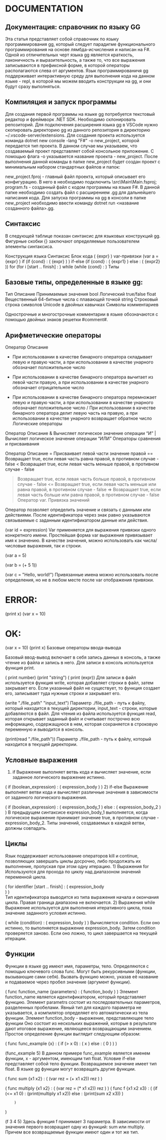 # DOCUMENTATION

## Документация: справочник по языку GG

Эта статья представляет собой справочник по языку программирования gg, который следует парадигме функционального программирования на основе лямбда-исчисления и написан на F#. Одной из отличительных черт языка gg является краткость, лаконичность и выразительность, а также то, что все выражения записываются в префиксной форме, в которой операторы располагаются слева от аргументов. Язык программированичя gg поддерживает интерактивную среду для выполнения кода на данном языке - repl, в которой мы можем вводить конструкции на gg, и они будут сразу выполняться.

## Компиляция и запуск программы

Для создания первой программы на языке gg потребуется текстовый редактор и фреймворк .NET SDK. Необходимо склонировать репозиторий. Для подключения расширения языка gg в VSCode нужно скопировать директорию gg из данного репозитория в директорию ~/.vscode-server/extensions. Для создания проекта используется команда dotnet new console -lang "F#" -o new_project, которой передается тип проекта. В данном случае мы указываем, что создаваемый проект представляет собой консольное приложение. С помощью флага -o указывается название проекта - new_project. После выполнения данной команды в папке new_project будет создан проект с минимальным набором стандартных файлов и папок:

new_project.fproj - главный файл проекта, который описывает его конфигурацию. В него в <ItemGroup> необходимо подключить \src\Main\Main.fsproj;
program.fs - созданный файл с кодом программы на языке F#. В данной папке необходимо создать файл с расширением .gg для дальнейшего написания кода.
Для запуска программы на gg в консоли в папке new_project необходимо ввести команду dotnet run <название созданного файла>.gg.

## Синтаксис

В следующей таблице показан синтаксис для языковых конструкций gg. Фигурные скобки {} заключают определяемые пользователем элементы синтаксиса.

Конструкция языка	Синтаксис
Блок кода	( {expr} )
var-привязки	(var a = {expr} )
if	(if {cond} : ( {expr} ) )
if-else	(if {cond} : ( {expr1} ) else : ( {expr2} ))
for	(for i [start .. finish] : )
while	(while {cond} : )
Типы

## Базовые типы, определенные в языке gg:

Тип	Описание	Принимаемые значения
bool	Логический	true/false
float	Вещественный	64-битные числа с плавающей точкой
string	Строковый	строка символов Unicode в двойных кавычках
Символы комментариев

Однострочные и многострочные комментарии в языке обозначаются с помощью двойных знаков решетки #comment#.

## Арифметические операторы

Оператор	Описание
+	При использовании в качестве бинарного оператора складывает левую и правую части, а при использовании в качестве унарного обозначает положительное число
-	При использовании в качестве бинарного оператора вычитает из левой части правую, а при использовании в качестве унарного обозначает отрицательное число
*	При использовании в качестве бинарного оператора перемножает левую и правую части, а при использовании в качестве унарного обозначает положительное число
/	При использовании в качестве бинарного оператора делит левую часть на правую, а при использовании в качестве унарного возвращает обратное число
Логические операторы

Оператор	Описание
&	Вычисляет логическое значение операции “И”
|	Вычисляет логическое значение операции “ИЛИ”
Операторы сравнения и присваивания

Оператор	Описание
=	Присваивает левой части значение правой
==	Возвращает true, если левая часть равна правой, в противном случае - false
<	Возвращает true, если левая часть меньше правой, в противном случае - false
>	Возвращает true, если левая часть больше правой, в противном случае - false
<=	Возвращает true, если левая часть меньше или равна правой, в противном случае - false
=>	Возвращает true, если левая часть больше или равна правой, в противном случае - false
Оператор var. Привязка значений

Оператор позволяет определить значение и связать с данными или действиями. После идентификатора через знак равно указываются связываемые с заданным идентификатором данные или действия.

(var id = expression)
Var применяется для выражения привязки одного конкретного имени. Простейшая форма var выражения привязывает имя к значению. В качестве значения, можно использовать как числа/числовые выражения, так и строки.

(var a = 5)

(var b = (+ 5 1))

(var c = "Hello, world!")
Привязанные имена можно использовать после определения, но не в любом месте после var отображения привязки.

# ERROR: #
(print x)
(var x = 10)
# OK: #
(var x = 10)
(print x)
Базовые операторы ввода-вывода

Базовый ввод-вывод включает в себя запись данных в консоль, а также чтение из файла и запись в него. Для записи в консоль используется функция print.

( print number)
(print "string")
( print (expr))
Для записи в файл используется функция write, которая добавляет строки в файл, затем закрывает его. Если указанный файл не существует, то функция создает его, записывает туда нужные строки и закрывает его.

(write "./file_path" "input_text")
Параметр ./file_path - путь к файлу, который находится в текущей директории, input_text - строки, которые добавляются в файл. Для чтения из файла используется функция read, которая открывает заданный файл и считывает построчно всю информацию, содержащуюся в нем, которая сохраняется в строковую переменную и выводится в консоль.

(print(read "./file_path"))
Параметр ./file_path - путь к файлу, который находится в текущей директории.

## Условные выражения

1) if Выражение выполняет ветвь кода и вычисляет значение, если заданное логического выражение истинно.

(
    if (boolean_expression) :
        (
            expression_body
        )
)
2) if-else Выражение выполняет ветви кода и вычисляет различные значения в зависимости от заданного логического выражения.

(
    if (boolean_expression) :
        (
            expression_body_1
        )
    else :
        (
            expression_body_2
        )
)
В предыдущем синтаксисе expression_body_1 выполняется, когда логическое выражение принимает значение true, в противном случае - expression_body_2. Типы значений, создаваемых в каждой ветви, должны совпадать.

## Циклы

Язык поддерживает использование операторов kill и continue, позволяющих завершать циклы досрочно, либо продолжать их выполнение, пропуская при этом одну итерацию. 1) Выражения for Используются для прохода по циклу над диапазоном значений переменной цикла.

(
    for identifier [start .. finish] :
        (
            expression_body    
        )
)    
Тип идентификатора выводится из типа выражения начала и окончания цикла. Правая граница диапазона не включается. 2) Выражения while Выражение используется для выполнения итеративного цикла, пока значение заданного условия истинно.

(
    while (condition) :
    (
        expression_body
    )
)
Вычисляется condition. Если оно истинно, то выполняется выражение expression_body. Затем condition проверяется заново. Если оно ложно, то цикл завершается на текущей итерации.

## Функции

Функции в языке gg имеют имя, параметры, тело. Определяются с помощью ключевого слова func. Могут быть рекурсивными (функции, вызывающие сами себя). Вызвать функцию можно, указав её название и подаваемое через пробел значение (аргумент функции).

(
    func function_name {parameters} :
        (
            function_body
        )
)
Элемент function_name является идентификатором, который представляет функцию. Элемент parametrs состоит из последовательных параметров, разделенных пробелами. Явный тип для каждого параметра не указывается, а компилятор определяет его автоматически из тела функции. Элемент function_body - выражение, представляющее тело функции Оно состоит из нескольких выражений, которые в результате дают итоговое выражение, являющееся возвращающим значением. Простое определение функции выглядит следующим образом:

(
    func func_example {x} :
    (
        if (> x 0) :
        (
            x
        )
        else :
        (
            0
        )
    )
)

(func_example 5)
В данном примере func_example является именем функции, x - аргументом, имеющим тип float. Условие if-else представляет собой тело функции. Возвращаемое значение имеет тип float. В языке gg функции могут возвращать другие функции.

(
    func sum {x1 x2} :
        (
            (var rez = (+ x1 x2))
            rez
        )
)

(
    func multiply {x1 x2} :
        (
            (var rez = (* x1 x2))
            rez 
        )
)
(
    func f {x1 x2 x3} :
        (
           (if (<= x1 0) :
                (print(multiply x1 x2))
            else :
                (print(sum x2 x3))
           )

        )
)

(f 3 4 5)
Здесь функция f принимает 3 параметра. В зависимости от значения первого возвращает одну из функций: sum или multiply. Причем все возвращаемые функции имеют один и тот же тип.
